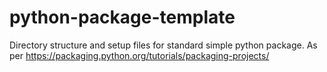 # python-package-template
Directory structure and setup files for standard simple python package. As per https://packaging.python.org/tutorials/packaging-projects/
